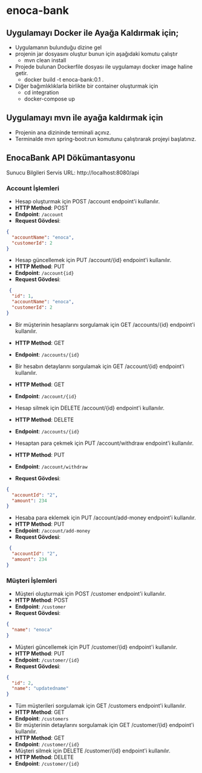 # enoca-bank

## Uygulamayı Docker ile Ayağa Kaldırmak için;
- Uygulamanın bulunduğu dizine gel
- projenin jar dosyasını oluştur bunun için aşağıdaki komutu çalıştır
     - mvn clean install
- Projede bulunan Dockerfile dosyası ile uygulamayı docker image haline getir.
     - docker build -t enoca-bank:0.1 .
- Diğer bağımlıklıklarla birlikte bir container oluşturmak için
     - cd integration
     - docker-compose up
## Uygulamayı mvn ile ayağa kaldırmak için
- Projenin ana dizininde terminali açınız.
- Terminalde mvn spring-boot:run komutunu çalıştırarak projeyi başlatınız.

## EnocaBank API Dökümantasyonu

Sunucu Bilgileri
Servis URL: http://localhost:8080/api

### Account İşlemleri
- Hesap oluşturmak için POST /account endpoint'i kullanılır.
 - **HTTP Method**: POST
 - **Endpoint**: `/account`
 - **Request Gövdesi**:
```json
{
  "accountName": "enoca",
  "customerId": 2
}
```
- Hesap güncellemek için PUT /account/{id} endpoint'i kullanılır.
 - **HTTP Method**: PUT
 - **Endpoint**: `/account{id}`
 - **Request Gövdesi**:
```json
 {
  "id": 1,
  "accountName": "enoca",
  "customerId": 2
}
```
- Bir müşterinin hesaplarını sorgulamak için GET /accounts/{id} endpoint'i kullanılır.
 - **HTTP Method**: GET
 - **Endpoint**: `/accounts/{id}`

- Bir hesabın detaylarını sorgulamak için GET /account/{id} endpoint'i kullanılır.
 - **HTTP Method**: GET
 - **Endpoint**: `/account/{id}`

- Hesap silmek için DELETE /account/{id} endpoint'i kullanılır.
 - **HTTP Method**: DELETE
 - **Endpoint**: `/accounts/{id}`

- Hesaptan para çekmek için PUT /account/withdraw endpoint'i kullanılır.
 - **HTTP Method**: PUT
 - **Endpoint**: `/account/withdraw`
 - **Request Gövdesi**:
```json
{
  "accountId": "2",
  "amount": 234
}
```
- Hesaba para eklemek için PUT /account/add-money endpoint'i kullanılır.
 - **HTTP Method**: PUT
 - **Endpoint**: `/account/add-money`
 - **Request Gövdesi**:
```json
 {
  "accountId": "2",
  "amount": 234
} 
```
### Müşteri İşlemleri
- Müşteri oluşturmak için POST /customer endpoint'i kullanılır.
 - **HTTP Method**: POST
 - **Endpoint**: `/customer`
 - **Request Gövdesi**:
```json
{
  "name": "enoca"
}
```  
- Müşteri güncellemek için PUT /customer/{id} endpoint'i kullanılır.
 - **HTTP Method**: PUT
 - **Endpoint**: `/customer/{id}`
 - **Request Gövdesi**:
```json
{
  "id": 2,
  "name": "updatedname"
}
```
- Tüm müşterileri sorgulamak için GET /customers endpoint'i kullanılır.
 - **HTTP Method**: GET
 - **Endpoint**: `/customers`
- Bir müşterinin detaylarını sorgulamak için GET /customer/{id} endpoint'i kullanılır.
 - **HTTP Method**: GET
 - **Endpoint**: `/customer/{id}`
- Müşteri silmek için DELETE /customer/{id} endpoint'i kullanılır.
 - **HTTP Method**: DELETE
 - **Endpoint**: `/customer/{id}`
